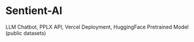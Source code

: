 # Sentient-AI
LLM Chatbot, PPLX API, Vercel Deployment, HuggingFace Pretrained Model (public datasets)
